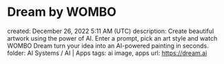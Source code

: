 # Dream by WOMBO

created: December 26, 2022 5:11 AM (UTC)
description: Create beautiful artwork using the power of AI. Enter a prompt, pick an art style and watch WOMBO Dream turn your idea into an AI-powered painting in seconds.
folder: AI Systems / AI | Apps
tags: ai image, apps
url: https://dream.ai